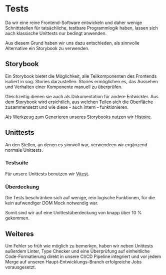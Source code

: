 # Tests

Da wir eine reine Frontend-Software entwickeln und daher wenige Schnittstellen für tatsächliche, testbare Programmlogik haben,
lassen sich auch klassische Unittests nur bedingt anwenden.

Aus diesem Grund haben wir uns dazu entschieden, als sinnvolle Alternative ein Storybook zu verwenden.

## Storybook

Ein Storybook bietet die Möglichkeit, alle Teilkomponenten des Frontends isoliert in sog. Stories darzustellen.
Stories ermöglichen es, das Aussehen und Verhalten einer Komponente manuell zu überprüfen.

Gleichzeitig dienen sie auch als Dokumentation für andere Entwickler.
Aus dem Storybook wird ersichtlich, aus welchen Teilen sich die Oberfläche zusammensetzt und wie diese - auch intern - funktionieren.

Als Werkzeug zum Generieren unseres Storybooks nutzen wir [Histoire](https://histoire.dev/).

## Unittests

An den Stellen, an denen es sinnvoll war, verwendeen wir ergänzend
normale Unittests.

### Testsuite

Für unsere Unittests benutzen wir [Vitest](https://vitest.dev/).

### Überdeckung

Die Tests beschränken sich auf wenige, rein logische Funktionen,
für die kein aufwendiger DOM Mock notwendig war.

Somit sind wir auf eine Unittestüberdeckung von knapp über 10 % gekommen.

## Weiteres

Um Fehler so früh wie möglich zu bemerken,
haben wir neben Unittests außerdem
Linter, Type Checker und eine Überprüfung auf einheitliche Code-Formatierung
direkt in unsere CI/CD Pipeline integriert und vor jedem Merge auf
unseren Haupt-Entwicklungs-Branch erfolgreiche Jobs vorausgesetzt.
